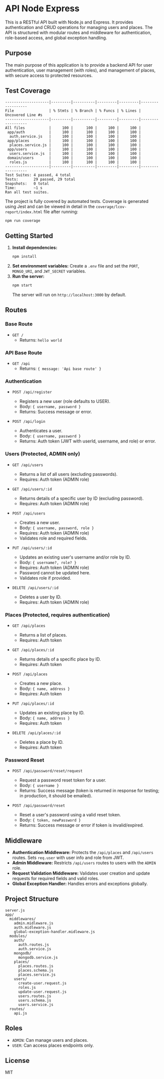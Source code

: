 # API Node Express

This is a RESTful API built with Node.js and Express. It provides authentication and CRUD operations for managing users and places. The API is structured with modular routes and middleware for authentication, role-based access, and global exception handling.

## Purpose

The main purpose of this application is to provide a backend API for user authentication, user management (with roles), and management of places, with secure access to protected resources.

## Test Coverage

```
--------------------|---------|----------|---------|---------|------------------
File                | % Stmts | % Branch | % Funcs | % Lines | Uncovered Line #s
--------------------|---------|----------|---------|---------|------------------
All files           |     100 |      100 |     100 |     100 |                  
 app/auth           |     100 |      100 |     100 |     100 |                  
  auth.service.js   |     100 |      100 |     100 |     100 |                  
 app/places         |     100 |      100 |     100 |     100 |                  
  places.service.js |     100 |      100 |     100 |     100 |                  
 app/users          |     100 |      100 |     100 |     100 |                  
  users.service.js  |     100 |      100 |     100 |     100 |                  
 domain/users       |     100 |      100 |     100 |     100 |                  
  roles.js          |     100 |      100 |     100 |     100 |                  
--------------------|---------|----------|---------|---------|------------------
Test Suites: 4 passed, 4 total
Tests:       29 passed, 29 total
Snapshots:   0 total
Time:        ~1 s
Ran all test suites.
```

The project is fully covered by automated tests. Coverage is generated using Jest and can be viewed in detail in the `coverage/lcov-report/index.html` file after running:

```sh
npm run coverage
```

## Getting Started

1. **Install dependencies:**
   ```sh
   npm install
   ```
2. **Set environment variables:**
   Create a `.env` file and set the `PORT`, `MONGO_URI`, and `JWT_SECRET` variables.
3. **Run the server:**
   ```sh
   npm start
   ```
   The server will run on `http://localhost:3000` by default.

## Routes

### Base Route
- `GET /`
  - Returns: `hello world`

### API Base Route
- `GET /api`
  - Returns: `{ message: 'Api base route' }`

### Authentication
- `POST /api/register`
  - Registers a new user (role defaults to USER).
  - Body: `{ username, password }`
  - Returns: Success message or error.

- `POST /api/login`
  - Authenticates a user.
  - Body: `{ username, password }`
  - Returns: Auth token (JWT with userId, username, and role) or error.

### Users (Protected, ADMIN only)
- `GET /api/users`
  - Returns a list of all users (excluding passwords).
  - Requires: Auth token (ADMIN role)

- `GET /api/users/:id`
  - Returns details of a specific user by ID (excluding password).
  - Requires: Auth token (ADMIN role)

- `POST /api/users`
  - Creates a new user.
  - Body: `{ username, password, role }`
  - Requires: Auth token (ADMIN role)
  - Validates role and required fields.

- `PUT /api/users/:id`
  - Updates an existing user's username and/or role by ID.
  - Body: `{ username?, role? }`
  - Requires: Auth token (ADMIN role)
  - Password cannot be updated here.
  - Validates role if provided.

- `DELETE /api/users/:id`
  - Deletes a user by ID.
  - Requires: Auth token (ADMIN role)

### Places (Protected, requires authentication)
- `GET /api/places`
  - Returns a list of places.
  - Requires: Auth token

- `GET /api/places/:id`
  - Returns details of a specific place by ID.
  - Requires: Auth token

- `POST /api/places`
  - Creates a new place.
  - Body: `{ name, address }`
  - Requires: Auth token

- `PUT /api/places/:id`
  - Updates an existing place by ID.
  - Body: `{ name, address }`
  - Requires: Auth token

- `DELETE /api/places/:id`
  - Deletes a place by ID.
  - Requires: Auth token

### Password Reset
- `POST /api/password/reset/request`
  - Request a password reset token for a user.
  - Body: `{ username }`
  - Returns: Success message (token is returned in response for testing; in production, it should be emailed).

- `POST /api/password/reset`
  - Reset a user's password using a valid reset token.
  - Body: `{ token, newPassword }`
  - Returns: Success message or error if token is invalid/expired.

## Middleware
- **Authentication Middleware:** Protects the `/api/places` and `/api/users` routes. Sets `req.user` with user info and role from JWT.
- **Admin Middleware:** Restricts `/api/users` routes to users with the `ADMIN` role.
- **Request Validation Middleware:** Validates user creation and update requests for required fields and valid roles.
- **Global Exception Handler:** Handles errors and exceptions globally.

## Project Structure
```
server.js
app/
  middlewares/
    admin.midleware.js
    auth.midleware.js
    global-exception-handler.midleware.js
  modules/
    auth/
      auth.routes.js
      auth.service.js
    mongodb/
      mongodb.service.js
    places/
      places.routes.js
      places.schema.js
      places.service.js
    users/
      create-user.request.js
      roles.js
      update-user.request.js
      users.routes.js
      users.schema.js
      users.service.js
  routes/
    api.js
```

## Roles
- `ADMIN`: Can manage users and places.
- `USER`: Can access places endpoints only.

## License
MIT
